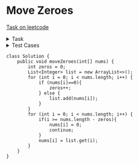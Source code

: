 # Move Zeroes

[Task on leetcode](https://leetcode.com/problems/move-zeroes/description/)

<details>
<summary>Task</summary>
Given an integer array nums, move all 0's to the end of it while maintaining the relative order of the non-zero elements.

Note that you must do this in-place without making a copy of the array.
</details>

<details>
<summary>Test Cases</summary>

- Input: nums = [0,1,0,3,12]<br>Output: [1,3,12,0,0]
- Input: nums = [0]<br>Output: [0]

</details>

```
class Solution {
    public void moveZeroes(int[] nums) {
        int zeros = 0;
        List<Integer> list = new ArrayList<>();
        for (int i = 0; i < nums.length; i++) {
            if (nums[i]==0){
                zeros++;
            } else {
                list.add(nums[i]);
            }
        }
        for (int i = 0; i < nums.length; i++) {
            if(i >= nums.length - zeros){
                nums[i] = 0;
                continue;
            }
            nums[i] = list.get(i);
        }
    }
}
```
